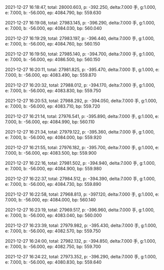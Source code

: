 2021-12-27 16:18:47, total: 28000.603, p: -392.250, delta:7.000 手, g:1.000, e: 7.000, b: -56.000, ep: 4084.790, bp: 559.630

2021-12-27 16:19:08, total: 27983.145, p: -396.290, delta:7.000 手, g:1.000, e: 7.000, b: -56.000, ep: 4084.030, bp: 560.040

2021-12-27 16:19:29, total: 27983.197, p: -396.440, delta:7.000 手, g:1.000, e: 7.000, b: -56.000, ep: 4084.760, bp: 560.150

2021-12-27 16:19:50, total: 27985.140, p: -394.700, delta:7.000 手, g:1.000, e: 7.000, b: -56.000, ep: 4086.500, bp: 560.150

2021-12-27 16:20:11, total: 27981.825, p: -395.470, delta:7.000 手, g:1.000, e: 7.000, b: -56.000, ep: 4083.490, bp: 559.870

2021-12-27 16:20:32, total: 27988.012, p: -394.170, delta:7.000 手, g:1.000, e: 7.000, b: -56.000, ep: 4083.830, bp: 559.750

2021-12-27 16:20:53, total: 27988.292, p: -394.050, delta:7.000 手, g:1.000, e: 7.000, b: -56.000, ep: 4083.710, bp: 559.720

2021-12-27 16:21:14, total: 27976.541, p: -395.890, delta:7.000 手, g:1.000, e: 7.000, b: -56.000, ep: 4084.990, bp: 560.110

2021-12-27 16:21:34, total: 27979.122, p: -395.360, delta:7.000 手, g:1.000, e: 7.000, b: -56.000, ep: 4084.000, bp: 559.920

2021-12-27 16:21:55, total: 27976.182, p: -395.700, delta:7.000 手, g:1.000, e: 7.000, b: -56.000, ep: 4083.500, bp: 559.900

2021-12-27 16:22:16, total: 27981.502, p: -394.940, delta:7.000 手, g:1.000, e: 7.000, b: -56.000, ep: 4084.900, bp: 559.980

2021-12-27 16:22:37, total: 27984.512, p: -394.390, delta:7.000 手, g:1.000, e: 7.000, b: -56.000, ep: 4084.730, bp: 559.890

2021-12-27 16:22:58, total: 27968.813, p: -397.120, delta:7.000 手, g:1.000, e: 7.000, b: -56.000, ep: 4084.000, bp: 560.140

2021-12-27 16:23:19, total: 27969.517, p: -396.960, delta:7.000 手, g:1.000, e: 7.000, b: -56.000, ep: 4083.040, bp: 560.000

2021-12-27 16:23:39, total: 27979.982, p: -395.430, delta:7.000 手, g:1.000, e: 7.000, b: -56.000, ep: 4082.570, bp: 559.750

2021-12-27 16:24:00, total: 27982.132, p: -394.850, delta:7.000 手, g:1.000, e: 7.000, b: -56.000, ep: 4082.750, bp: 559.700

2021-12-27 16:24:22, total: 27973.352, p: -396.290, delta:7.000 手, g:1.000, e: 7.000, b: -56.000, ep: 4080.830, bp: 559.640